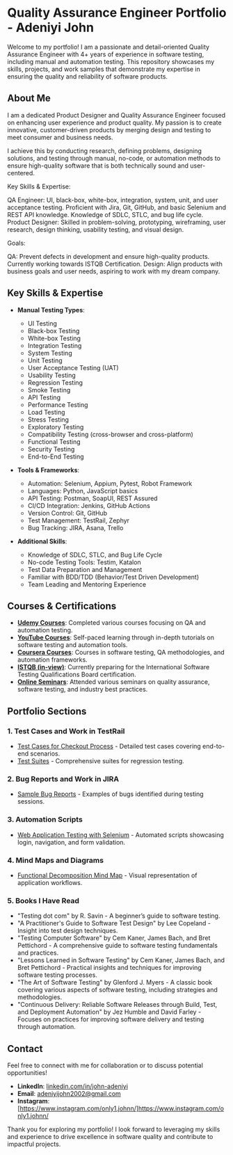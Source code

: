 # Quality Assurance Engineer Portfolio - Adeniyi John

Welcome to my portfolio! I am a passionate and detail-oriented Quality Assurance Engineer with 4+ years of experience in software testing, including manual and automation testing. This repository showcases my skills, projects, and work samples that demonstrate my expertise in ensuring the quality and reliability of software products.





## About Me

I am a dedicated Product Designer and Quality Assurance Engineer focused on enhancing user experience and product quality. My passion is to create innovative, customer-driven products by merging design and testing to meet consumer and business needs.

I achieve this by conducting research, defining problems, designing solutions, and testing through manual, no-code, or automation methods to ensure high-quality software that is both technically sound and user-centered.

Key Skills & Expertise:

QA Engineer: UI, black-box, white-box, integration, system, unit, and user acceptance testing. Proficient with Jira, Git, GitHub, and basic Selenium and REST API knowledge. Knowledge of SDLC, STLC, and bug life cycle.
Product Designer: Skilled in problem-solving, prototyping, wireframing, user research, design thinking, usability testing, and visual design.


Goals:

QA: Prevent defects in development and ensure high-quality products. Currently working towards ISTQB Certification.
Design: Align products with business goals and user needs, aspiring to work with my dream company.





## Key Skills & Expertise

- **Manual Testing Types**:

    - UI Testing
    - Black-box Testing
    - White-box Testing
    - Integration Testing
    - System Testing
    - Unit Testing
    - User Acceptance Testing (UAT)
    - Usability Testing
    - Regression Testing
    - Smoke Testing
    - API Testing
    - Performance Testing
    - Load Testing
    - Stress Testing
    - Exploratory Testing
    - Compatibility Testing (cross-browser and cross-platform)
    - Functional Testing
    - Security Testing
    - End-to-End Testing

- **Tools & Frameworks**:
    - Automation: Selenium, Appium, Pytest, Robot Framework
    - Languages: Python, JavaScript basics
    - API Testing: Postman, SoapUI, REST Assured
    - CI/CD Integration: Jenkins, GitHub Actions
    - Version Control: Git, GitHub
    - Test Management: TestRail, Zephyr
    - Bug Tracking: JIRA, Asana, Trello

- **Additional Skills**:
    - Knowledge of SDLC, STLC, and Bug Life Cycle
    - No-code Testing Tools: Testim, Katalon
    - Test Data Preparation and Management
    - Familiar with BDD/TDD (Behavior/Test Driven Development)
    - Team Leading and Mentoring Experience





## Courses & Certifications

- **[Udemy Courses](#)**: Completed various courses focusing on QA and automation testing.
- **[YouTube Courses](#)**: Self-paced learning through in-depth tutorials on software testing and automation tools.
- **[Coursera Courses](#)**: Courses in software testing, QA methodologies, and automation frameworks.
- **[ISTQB (in-view)](#)**: Currently preparing for the International Software Testing Qualifications Board certification.
- **[Online Seminars](#)**: Attended various seminars on quality assurance, software testing, and industry best practices.





## Portfolio Sections

### 1. Test Cases and Work in TestRail
- [Test Cases for Checkout Process](#) - Detailed test cases covering end-to-end scenarios.
- [Test Suites](#) - Comprehensive suites for regression testing.
  
### 2. Bug Reports and Work in JIRA
- [Sample Bug Reports](#) - Examples of bugs identified during testing sessions.
  
### 3. Automation Scripts
- [Web Application Testing with Selenium](#) - Automated scripts showcasing login, navigation, and form validation.
  
### 4. Mind Maps and Diagrams
- [Functional Decomposition Mind Map](#) - Visual representation of application workflows.
  
### 5. Books I Have Read
- "Testing dot com" by R. Savin - A beginner’s guide to software testing.
- "A Practitioner's Guide to Software Test Design" by Lee Copeland - Insight into test design techniques.
- "Testing Computer Software" by Cem Kaner, James Bach, and Bret Pettichord - A comprehensive guide to software testing fundamentals and practices.
- "Lessons Learned in Software Testing" by Cem Kaner, James Bach, and Bret Pettichord - Practical insights and techniques for improving software testing processes.
- "The Art of Software Testing" by Glenford J. Myers - A classic book covering various aspects of software testing, including strategies and methodologies.
- "Continuous Delivery: Reliable Software Releases through Build, Test, and Deployment Automation" by Jez Humble and David Farley - Focuses on practices for improving software delivery and testing through automation.





## Contact

Feel free to connect with me for collaboration or to discuss potential opportunities!

- **LinkedIn**: [linkedin.com/in/john-adeniyi](https://www.linkedin.com/in/john-adeniyi/)
- **Email**: adeniyijohn2002@gmail.com
- **Instagram**: [https://www.instagram.com/only1.johnn/]https://www.instagram.com/only1.johnn/


Thank you for exploring my portfolio! I look forward to leveraging my skills and experience to drive excellence in software quality and contribute to impactful projects.